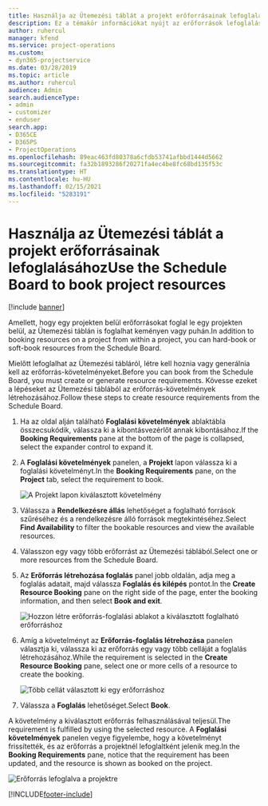 ```yaml
---
title: Használja az Ütemezési táblát a projekt erőforrásainak lefoglalásához
description: Ez a témakör információkat nyújt az erőforrások lefoglalásáról.
author: ruhercul
manager: kfend
ms.service: project-operations
ms.custom:
- dyn365-projectservice
ms.date: 03/28/2019
ms.topic: article
ms.author: ruhercul
audience: Admin
search.audienceType:
- admin
- customizer
- enduser
search.app:
- D365CE
- D365PS
- ProjectOperations
ms.openlocfilehash: 89eac463fd80378a6cfdb53741afbbd1444d5662
ms.sourcegitcommit: fa32b1893286f20271fa4ec4be8fc68bd135f53c
ms.translationtype: HT
ms.contentlocale: hu-HU
ms.lasthandoff: 02/15/2021
ms.locfileid: "5283191"
---
```

# <a name="use-the-schedule-board-to-book-project-resources"></a><span data-ttu-id="14b4a-103">Használja az Ütemezési táblát a projekt erőforrásainak lefoglalásához</span><span class="sxs-lookup"><span data-stu-id="14b4a-103">Use the Schedule Board to book project resources</span></span>

[!include [banner](../includes/psa-now-project-operations.md)]

<span data-ttu-id="14b4a-104">Amellett, hogy egy projekten belül erőforrásokat foglal le egy projekten belül, az Ütemezési táblán is foglalhat keményen vagy puhán.</span><span class="sxs-lookup"><span data-stu-id="14b4a-104">In addition to booking resources on a project from within a project, you can hard-book or soft-book resources from the Schedule Board.</span></span>

<span data-ttu-id="14b4a-105">Mielőtt lefoglalhat az Ütemezési tábláról, létre kell hoznia vagy generálnia kell az erőforrás-követelményeket.</span><span class="sxs-lookup"><span data-stu-id="14b4a-105">Before you can book from the Schedule Board, you must create or generate resource requirements.</span></span> <span data-ttu-id="14b4a-106">Kövesse ezeket a lépéseket az Ütemezési táblából az erőforrás-követelmények létrehozásához.</span><span class="sxs-lookup"><span data-stu-id="14b4a-106">Follow these steps to create resource requirements from the Schedule Board.</span></span>

1. <span data-ttu-id="14b4a-107">Ha az oldal alján található **Foglalási követelmények** ablaktábla összecsukódik, válassza ki a kibontásvezérlőt annak kibontásához.</span><span class="sxs-lookup"><span data-stu-id="14b4a-107">If the **Booking Requirements** pane at the bottom of the page is collapsed, select the expander control to expand it.</span></span>
2. <span data-ttu-id="14b4a-108">A **Foglalási követelmények** panelen, a **Projekt** lapon válassza ki a foglalási követelményt.</span><span class="sxs-lookup"><span data-stu-id="14b4a-108">In the **Booking Requirements** pane, on the **Project** tab, select the requirement to book.</span></span>

    ![A Projekt lapon kiválasztott követelmény](media/Resource-Management-image73.png)

3. <span data-ttu-id="14b4a-110">Válassza a **Rendelkezésre állás** lehetőséget a foglalható források szűréséhez és a rendelkezésre álló források megtekintéséhez.</span><span class="sxs-lookup"><span data-stu-id="14b4a-110">Select **Find Availability** to filter the bookable resources and view the available resources.</span></span> 
4. <span data-ttu-id="14b4a-111">Válasszon egy vagy több erőforrást az Ütemezési táblából.</span><span class="sxs-lookup"><span data-stu-id="14b4a-111">Select one or more resources from the Schedule Board.</span></span> 
5. <span data-ttu-id="14b4a-112">Az **Erőforrás létrehozása foglalás** panel jobb oldalán, adja meg a foglalás adatait, majd válassza **Foglalás és kilépés** pontot.</span><span class="sxs-lookup"><span data-stu-id="14b4a-112">In the **Create Resource Booking** pane on the right side of the page, enter the booking information, and then select **Book and exit**.</span></span>

    ![Hozzon létre erőforrás-foglalási ablakot a kiválasztott foglalható erőforráshoz](media/Resource-Management-image74.png)

6. <span data-ttu-id="14b4a-114">Amíg a követelményt az **Erőforrás-foglalás létrehozása** panelen választja ki, válassza ki az erőforrás egy vagy több celláját a foglalás létrehozásához.</span><span class="sxs-lookup"><span data-stu-id="14b4a-114">While the requirement is selected in the **Create Resource Booking** pane, select one or more cells of a resource to create the booking.</span></span>

    ![Több cellát választott ki egy erőforráshoz](media/Resource-Management-image75.png)

7. <span data-ttu-id="14b4a-116">Válassza a **Foglalás** lehetőséget.</span><span class="sxs-lookup"><span data-stu-id="14b4a-116">Select **Book**.</span></span>

<span data-ttu-id="14b4a-117">A követelmény a kiválasztott erőforrás felhasználásával teljesül.</span><span class="sxs-lookup"><span data-stu-id="14b4a-117">The requirement is fulfilled by using the selected resource.</span></span> <span data-ttu-id="14b4a-118">A **Foglalási követelmények** panelen vegye figyelembe, hogy a követelményt frissítették, és az erőforrás a projektnél lefoglaltként jelenik meg.</span><span class="sxs-lookup"><span data-stu-id="14b4a-118">In the **Booking Requirements** pane, notice that the requirement has been updated, and the resource is shown as booked on the project.</span></span>

![Erőforrás lefoglalva a projektre](media/Resource-Management-image76.png)


[!INCLUDE[footer-include](../includes/footer-banner.md)]